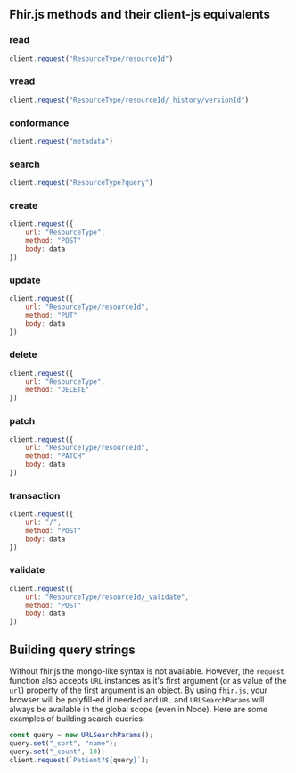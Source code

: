 ## Fhir.js methods and their client-js equivalents

### read
```js
client.request("ResourceType/resourceId")
```

### vread
```js
client.request("ResourceType/resourceId/_history/versionId")
```

### conformance
```js
client.request("metadata")
```

### search
```js
client.request("ResourceType?query")
```

### create
```js
client.request({
    url: "ResourceType",
    method: "POST"
    body: data
})
```

### update
```js
client.request({
    url: "ResourceType/resourceId",
    method: "PUT"
    body: data
})
```

### delete
```js
client.request({
    url: "ResourceType",
    method: "DELETE"
})
```

### patch
```js
client.request({
    url: "ResourceType/resourceId",
    method: "PATCH"
    body: data
})
```

### transaction
```js
client.request({
    url: "/",
    method: "POST"
    body: data
})
```

### validate
```js
client.request({
    url: "ResourceType/resourceId/_validate",
    method: "POST"
    body: data
})
```
<!-- ### document
### profile
### history
### typeHistory
### resourceHistory
### nextPage
### prevPage
### resolve -->

## Building query strings
Without fhir.js the mongo-like syntax is not available. However, the `request`
function also accepts `URL` instances as it's first argument (or as value of the `url`)
property of the first argument is an object. By using `fhir.js`, your browser
will be polyfill-ed if needed and `URL` and `URLSearchParams` will always be
available in the global scope (even in Node). Here are some examples of building search queries:

```js
const query = new URLSearchParams();
query.set("_sort", "name");
query.set("_count", 10);
client.request(`Patient?${query}`);
```
